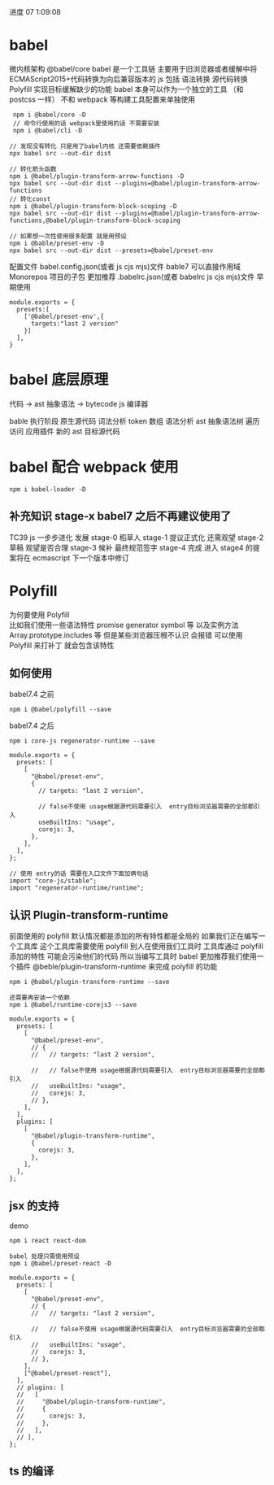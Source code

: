 进度 07 1:09:08

# babel

微内核架构 @babel/core
babel 是一个工具链 主要用于旧浏览器或者缓解中将 ECMAScript2015+代码转换为向后兼容版本的 js
包括 语法转换 源代码转换 Polyfill 实现目标缓解缺少的功能
babel 本身可以作为一个独立的工具 （和 postcss 一样） 不和 webpack 等构建工具配置来单独使用

```
 npm i @babel/core -D
 // 命令行使用的话 webpack里使用的话 不需要安装
 npm i @babel/cli -D
```

```
// 发现没有转化 只是用了babel内核 还需要依赖插件
npx babel src --out-dir dist

// 转化箭头函数
npm i @babel/plugin-transform-arrow-functions -D
npx babel src --out-dir dist --plugins=@babel/plugin-transform-arrow-functions
// 转化const
npm i @babel/plugin-transform-block-scoping -D
npx babel src --out-dir dist --plugins=@babel/plugin-transform-arrow-functions,@babel/plugin-transform-block-scoping

// 如果想一次性使用很多配置 就是用预设
npm i @bable/preset-env -D
npx babel src --out-dir dist --presets=@babel/preset-env
```

配置文件
babel.config.json(或者 js cjs mjs)文件 bable7 可以直接作用域 Monorepos 项目的子包 更加推荐
.babelrc.json(或者 babelrc js cjs mjs)文件 早期使用

```
module.exports = {
  presets:[
    ['@babel/preset-env',{
      targets:"last 2 version"
    }]
  ],
}
```

# babel 底层原理

代码 -> ast 抽象语法 -> bytecode
js 编译器

bable 执行阶段
原生源代码 词法分析 token 数组 语法分析 ast 抽象语法树 遍历 访问 应用插件 新的 ast 目标源代码

# babel 配合 webpack 使用

```
npm i babel-loader -D
```

## 补充知识 stage-x babel7 之后不再建议使用了

TC39 js 一步步进化 发展
stage-0 稻草人
stage-1 提议正式化 还需观望
stage-2 草稿 观望是否合理
stage-3 候补 最终规范签字
stage-4 完成 进入 stage4 的提案将在 ecmascript 下一个版本中修订

# Polyfill

为何要使用 Polyfill  
比如我们使用一些语法特性 promise generator symbol 等 以及实例方法 Array.prototype.includes 等
但是某些浏览器压根不认识 会报错
可以使用 Polyfill 来打补丁 就会包含该特性

## 如何使用

babel7.4 之前

```
npm i @babel/polyfill --save
```

babel7.4 之后

```
npm i core-js regenerator-runtime --save

module.exports = {
  presets: [
    [
      "@babel/preset-env",
      {
        // targets: "last 2 version",

        // false不使用 usage根据源代码需要引入  entry目标浏览器需要的全部都引入
        useBuiltIns: "usage",
        corejs: 3,
      },
    ],
  ],
};

// 使用 entry的话 需要在入口文件下面加俩句话
import "core-js/stable";
import "regenerator-runtime/runtime";
```

## 认识 Plugin-transform-runtime

前面使用的 polyfill 默认情况都是添加的所有特性都是全局的
如果我们正在编写一个工具库 这个工具库需要使用 polyfill
别人在使用我们工具时 工具库通过 polyfill 添加的特性 可能会污染他们的代码
所以当编写工具时 babel 更加推荐我们使用一个插件 @beble/plugin-transform-runtime 来完成 polyfill 的功能

```
npm i @babel/plugin-transform-runtime --save

还需要再安装一个依赖
npm i @babel/runtime-corejs3 --save

module.exports = {
  presets: [
    [
      "@babel/preset-env",
      // {
      //   // targets: "last 2 version",

      //   // false不使用 usage根据源代码需要引入  entry目标浏览器需要的全部都引入
      //   useBuiltIns: "usage",
      //   corejs: 3,
      // },
    ],
  ],
  plugins: [
    [
      "@babel/plugin-transform-runtime",
      {
        corejs: 3,
      },
    ],
  ],
};
```

## jsx 的支持

demo

```
npm i react react-dom

babel 处理只需使用预设
npm i @babel/preset-react -D

module.exports = {
  presets: [
    [
      "@babel/preset-env",
      // {
      //   // targets: "last 2 version",

      //   // false不使用 usage根据源代码需要引入  entry目标浏览器需要的全部都引入
      //   useBuiltIns: "usage",
      //   corejs: 3,
      // },
    ],
    ["@babel/preset-react"],
  ],
  // plugins: [
  //   [
  //     "@babel/plugin-transform-runtime",
  //     {
  //       corejs: 3,
  //     },
  //   ],
  // ],
};
```

## ts 的编译
